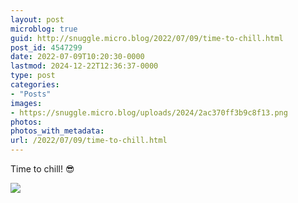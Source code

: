 ```yaml
---
layout: post
microblog: true
guid: http://snuggle.micro.blog/2022/07/09/time-to-chill.html
post_id: 4547299
date: 2022-07-09T10:20:30-0000
lastmod: 2024-12-22T12:36:37-0000
type: post
categories:
- "Posts"
images:
- https://snuggle.micro.blog/uploads/2024/2ac370ff3b9c8f13.png
photos:
photos_with_metadata:
url: /2022/07/09/time-to-chill.html
---
```

<p>Time to chill! 😎</p>

<img src="uploads/2024/2ac370ff3b9c8f13.png">
